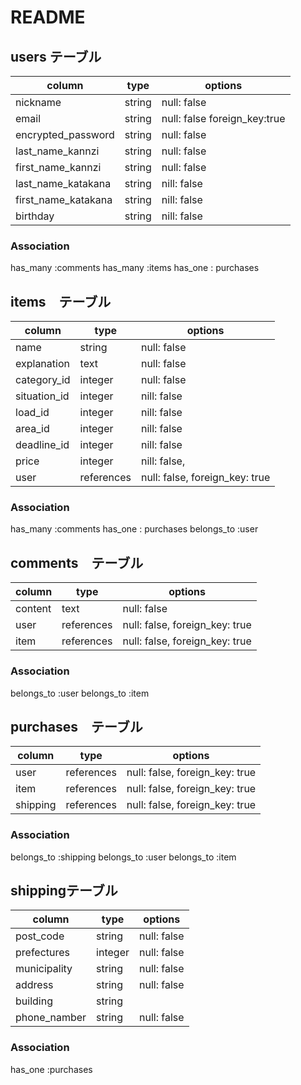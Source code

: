 # README

 ## users テーブル
 
|column               |type              |options                                              |
|--------------------|-------------------|-----------------------------------------------------|
|nickname            |string             |null: false                                          |
|email               |string             |null: false   foreign_key:true                       | 
|encrypted_password  |string             |null: false                                          |
|last_name_kannzi    |string             |null: false                                          |
|first_name_kannzi    |string             |null: false                                          |
|last_name_katakana  |string             |nill: false                                          |
|first_name_katakana  |string             |nill: false                                          |
|birthday            |string             |nill: false                                          |

### Association

has_many :comments
has_many :items 
has_one : purchases

 ## items　テーブル
 
|column               |type              |options                                |
|--------------------|-------------------|---------------------------------------|
|name                |string             |null: false                            |
|explanation         |text               |null: false                            |
|category_id         |integer            |null: false                            |
|situation_id        |integer            |nill: false                            |
|load_id             |integer            |nill: false                            |
|area_id             |integer            |nill: false                            |
|deadline_id         |integer            |nill: false                            |
|price               |integer            |nill: false,                           |
|user                |references         |null: false, foreign_key: true         |

### Association

has_many :comments
has_one : purchases
belongs_to :user


 ## comments　テーブル
 
|column               |type              |options                        |
|--------------------|-------------------|-------------------------------|
|content             |text               |null: false                    |
|user                |references         |null: false, foreign_key: true | 
|item                |references         |null: false, foreign_key: true |

### Association

belongs_to :user
belongs_to :item 


 ## purchases　テーブル
 
|column               |type              |options                        |
|--------------------|-------------------|-------------------------------|
|user                |references         |null: false, foreign_key: true | 
|item                |references         |null: false, foreign_key: true |
|shipping            |references         |null: false, foreign_key: true |

### Association

belongs_to :shipping
belongs_to :user
belongs_to :item 

 ##  shippingテーブル
 
|column               |type              |options                        |
|--------------------|-------------------|-------------------------------|
|post_code           |string             |null: false                    |
|prefectures         |integer            |null: false                    |
|municipality        |string             |null: false                    |
|address             |string             |null: false                    |
|building            |string             |                               |
|phone_namber        |string             |null: false                    |


### Association

has_one :purchases
